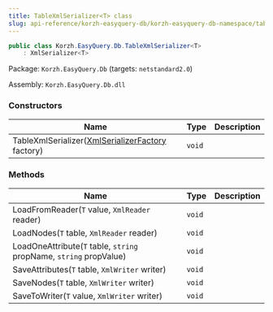 ```yaml
---
title: TableXmlSerializer<T> class
slug: api-reference/korzh-easyquery-db/korzh-easyquery-db-namespace/tablexmlserializer-t--class
---
```


```csharp
public class Korzh.EasyQuery.Db.TableXmlSerializer<T>
    : XmlSerializer<T>

```
Package: `Korzh.EasyQuery.Db` (targets: `netstandard2.0`)

Assembly: `Korzh.EasyQuery.Db.dll`

### Constructors

| Name | Type | Description | 
| --- | --- | --- | 
| TableXmlSerializer([XmlSerializerFactory](//easyquery/docs/api-reference/korzh-easyquery/korzh-easyquery-namespace/xmlserializerfactory-class) factory) | `void` |  | 


### Methods

| Name | Type | Description | 
| --- | --- | --- | 
| LoadFromReader(`T` value, `XmlReader` reader) | `void` |  | 
| LoadNodes(`T` table, `XmlReader` reader) | `void` |  | 
| LoadOneAttribute(`T` table, `string` propName, `string` propValue) | `void` |  | 
| SaveAttributes(`T` table, `XmlWriter` writer) | `void` |  | 
| SaveNodes(`T` table, `XmlWriter` writer) | `void` |  | 
| SaveToWriter(`T` value, `XmlWriter` writer) | `void` |  |
